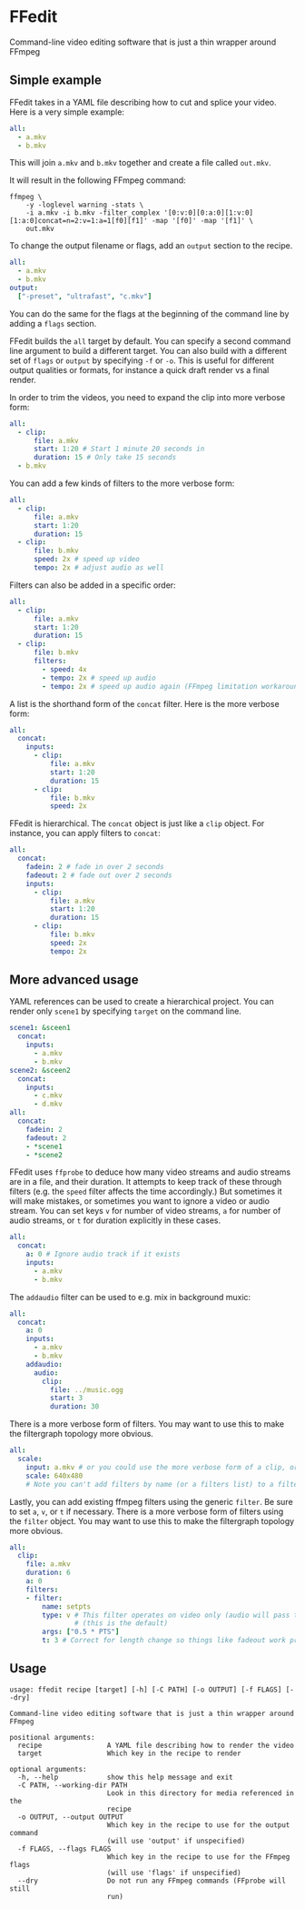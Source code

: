 # FFedit
Command-line video editing software that is just a thin wrapper around FFmpeg

## Simple example
FFedit takes in a YAML file describing how to cut and splice your video. Here is a very simple example:
```yaml
all:
  - a.mkv
  - b.mkv
```

This will join `a.mkv` and `b.mkv` together and create a file called `out.mkv`.

It will result in the following FFmpeg command:

```
ffmpeg \
    -y -loglevel warning -stats \
    -i a.mkv -i b.mkv -filter_complex '[0:v:0][0:a:0][1:v:0][1:a:0]concat=n=2:v=1:a=1[f0][f1]' -map '[f0]' -map '[f1]' \
    out.mkv
```

To change the output filename or flags, add an `output` section to the recipe.

```yaml
all:
  - a.mkv
  - b.mkv
output:
  ["-preset", "ultrafast", "c.mkv"]
```

You can do the same for the flags at the beginning of the command line by adding a `flags` section.

FFedit builds the `all` target by default. You can specify a second command line argument to build a different target.
You can also build with a different set of `flags` or `output` by specifying `-f` or `-o`.
This is useful for different output qualities or formats, for instance a quick draft render vs a final render.

In order to trim the videos, you need to expand the clip into more verbose form:
```yaml
all:
  - clip:
      file: a.mkv
      start: 1:20 # Start 1 minute 20 seconds in
      duration: 15 # Only take 15 seconds
  - b.mkv
```

You can add a few kinds of filters to the more verbose form:
```yaml
all:
  - clip:
      file: a.mkv
      start: 1:20
      duration: 15
  - clip:
      file: b.mkv
      speed: 2x # speed up video
      tempo: 2x # adjust audio as well
```

Filters can also be added in a specific order:
```yaml
all:
  - clip:
      file: a.mkv
      start: 1:20
      duration: 15
  - clip:
      file: b.mkv
      filters:
        - speed: 4x
        - tempo: 2x # speed up audio
        - tempo: 2x # speed up audio again (FFmpeg limitation workaround)
```

A list is the shorthand form of the `concat` filter. Here is the more verbose form:
```yaml
all:
  concat:
    inputs:
      - clip:
          file: a.mkv
          start: 1:20
          duration: 15
      - clip:
          file: b.mkv
          speed: 2x
```

FFedit is hierarchical. The `concat` object is just like a `clip` object. For instance, you can apply filters to `concat`:
```yaml
all:
  concat:
    fadein: 2 # fade in over 2 seconds
    fadeout: 2 # fade out over 2 seconds
    inputs:
      - clip:
          file: a.mkv
          start: 1:20
          duration: 15
      - clip:
          file: b.mkv
          speed: 2x
          tempo: 2x
```

## More advanced usage

YAML references can be used to create a hierarchical project. You can render only `scene1` by specifying `target` on the command line.

```yaml
scene1: &sceen1
  concat:
    inputs:
      - a.mkv
      - b.mkv
scene2: &sceen2
  concat:
    inputs:
      - c.mkv
      - d.mkv
all:
  concat:
    fadein: 2
    fadeout: 2
    - *scene1
    - *scene2
```

FFedit uses `ffprobe` to deduce how many video streams and audio streams are in a file, and their duration.
It attempts to keep track of these through filters (e.g. the `speed` filter affects the time accordingly.)
But sometimes it will make mistakes, or sometimes you want to ignore a video or audio stream.
You can set keys `v` for number of video streams, `a` for number of audio streams, or `t` for duration explicitly in these cases.

```yaml
all:
  concat:
    a: 0 # Ignore audio track if it exists
    inputs:
      - a.mkv
      - b.mkv
```

The `addaudio` filter can be used to e.g. mix in background muxic:
```yaml
all:
  concat:
    a: 0
    inputs:
      - a.mkv
      - b.mkv
    addaudio:
      audio:
        clip:
          file: ../music.ogg
          start: 3
          duration: 30
```

There is a more verbose form of filters. You may want to use this to make the filtergraph topology more obvious.
```yaml
all:
  scale:
    input: a.mkv # or you could use the more verbose form of a clip, or another filter
    scale: 640x480
    # Note you can't add filters by name (or a filters list) to a filter object (because oh god why)
```

Lastly, you can add existing ffmpeg filters using the generic `filter`. Be sure to set `a`, `v`, or `t` if necessary.
There is a more verbose form of filters using the `filter` object. You may want to use this to make the filtergraph topology more obvious.
```yaml
all:
  clip:
    file: a.mkv
    duration: 6
    a: 0
    filters:
    - filter:
        name: setpts
        type: v # This filter operates on video only (audio will pass through unchanged)
                # (this is the default)
        args: ["0.5 * PTS"]
        t: 3 # Correct for length change so things like fadeout work properly
```

## Usage
```
usage: ffedit recipe [target] [-h] [-C PATH] [-o OUTPUT] [-f FLAGS] [--dry]

Command-line video editing software that is just a thin wrapper around FFmpeg

positional arguments:
  recipe                A YAML file describing how to render the video
  target                Which key in the recipe to render

optional arguments:
  -h, --help            show this help message and exit
  -C PATH, --working-dir PATH
                        Look in this directory for media referenced in the
                        recipe
  -o OUTPUT, --output OUTPUT
                        Which key in the recipe to use for the output command
                        (will use 'output' if unspecified)
  -f FLAGS, --flags FLAGS
                        Which key in the recipe to use for the FFmpeg flags
                        (will use 'flags' if unspecified)
  --dry                 Do not run any FFmpeg commands (FFprobe will still
                        run)
```
